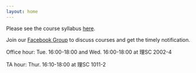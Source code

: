 ```yaml
---
layout: home
---
```

Please see the course syllabus [here](/nsysu-EE1003A/static_files/presentations/course_outline.pdf).

Join our [Facebook Group](https://www.facebook.com/groups/314913597074836) to discuss courses and get the timely notification.

Office hour: Tue. 16:00-18:00 and Wed. 16:00-18:00 at 理SC 2002-4

TA hour: Thur. 16:10-18:00 at 理SC 1011-2
